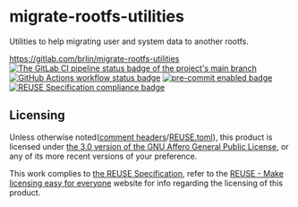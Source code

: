# migrate-rootfs-utilities

Utilities to help migrating user and system data to another rootfs.

<https://gitlab.com/brlin/migrate-rootfs-utilities>  
[![The GitLab CI pipeline status badge of the project's `main` branch](https://gitlab.com/brlin/migrate-rootfs-utilities/badges/main/pipeline.svg?ignore_skipped=true "Click here to check out the comprehensive status of the GitLab CI pipelines")](https://gitlab.com/brlin/migrate-rootfs-utilities/-/pipelines) [![GitHub Actions workflow status badge](https://github.com/brlin-tw/migrate-rootfs-utilities/actions/workflows/check-potential-problems.yml/badge.svg "GitHub Actions workflow status")](https://github.com/brlin-tw/migrate-rootfs-utilities/actions/workflows/check-potential-problems.yml) [![pre-commit enabled badge](https://img.shields.io/badge/pre--commit-enabled-brightgreen?logo=pre-commit&logoColor=white "This project uses pre-commit to check potential problems")](https://pre-commit.com/) [![REUSE Specification compliance badge](https://api.reuse.software/badge/gitlab.com/brlin/migrate-rootfs-utilities "This project complies to the REUSE specification to decrease software licensing costs")](https://api.reuse.software/info/gitlab.com/brlin/migrate-rootfs-utilities)

## Licensing

Unless otherwise noted([comment headers](https://reuse.software/spec-3.3/#comment-headers)/[REUSE.toml](https://reuse.software/spec-3.3/#reusetoml)), this product is licensed under [the 3.0 version of the GNU Affero General Public License](https://www.gnu.org/licenses/agpl-3.0.html), or any of its more recent versions of your preference.

This work complies to [the REUSE Specification](https://reuse.software/spec/), refer to the [REUSE - Make licensing easy for everyone](https://reuse.software/) website for info regarding the licensing of this product.
